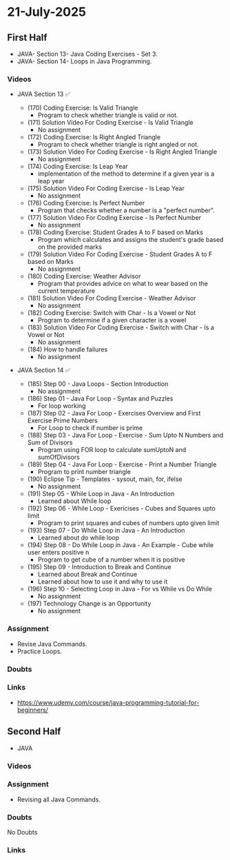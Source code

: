 # 21-July-2025

## First Half

- JAVA- Section 13- Java Coding Exercises - Set 3.
- JAVA- Section 14- Loops in Java Programming. 

### Videos

- JAVA Section 13 ✅
    - (170) Coding Exercise: Is Valid Triangle
        - Program to check whether triangle is valid or not.
    - (171) Solution Video For Coding Exercise - Is Valid Triangle
        - No assignment
    - (172) Coding Exercise: Is Right Angled Triangle
        - Program to check whether triangle is right angled or not.
    - (173) Solution Video For Coding Exercise - Is Right Angled Triangle
        - No assignment
    - (174) Coding Exercise: Is Leap Year
        - implementation of the method to determine if a given year is a leap year
    - (175) Solution Video For Coding Exercise - Is Leap Year
        - No assignment
    - (176) Coding Exercise: Is Perfect Number
        - Program that checks whether a number is a "perfect number".
    - (177) Solution Video For Coding Exercise - Is Perfect Number
        - No assignment
    - (178) Coding Exercise: Student Grades A to F based on Marks
        - Program which calculates and assigns the student's grade based on the provided marks
    - (179) Solution Video For Coding Exercise - Student Grades A to F based on Marks
        - No assignment
    - (180) Coding Exercise: Weather Advisor
        - Program that provides advice on what to wear based on the current temperature
    - (181) Solution Video For Coding Exercise - Weather Advisor
        - No assignment
    - (182) Coding Exercise: Switch with Char - Is a Vowel or Not
        - Program to determine if a given character is a vowel
    - (183) Solution Video For Coding Exercise - Switch with Char - Is a Vowel or Not
        - No assignment
    - (184) How to handle failures
        - No assignment

- JAVA Section 14 ✅
    - (185) Step 00 - Java Loops - Section Introduction
        - No assignment
    - (186) Step 01 - Java For Loop - Syntax and Puzzles
        - For loop working
    - (187) Step 02 - Java For Loop - Exercises Overview and First Exercise Prime Numbers
        - For Loop to check if number is prime
    - (188) Step 03 - Java For Loop - Exercise - Sum Upto N Numbers and Sum of Divisors
        - Program using FOR loop to calculate sumUptoN and sumOfDivisors
    - (189) Step 04 - Java For Loop - Exercise - Print a Number Triangle
        - Program to print number triangle
    - (190) Eclipse Tip - Templates - sysout, main, for, ifelse
        - No assignment
    - (191) Step 05 - While Loop in Java - An Introduction
        - Learned about While loop 
    - (192) Step 06 - While Loop - Exericises - Cubes and Squares upto limit
        - Program to print squares and cubes of numbers upto given limit
    - (193) Step 07 - Do While Loop in Java - An Introduction
        - Learned about do while loop 
    - (194) Step 08 - Do While Loop in Java - An Example - Cube while user enters positive n
        - Program to get cube of a number when it is positive
    - (195) Step 09 - Introduction to Break and Continue
        - Learned about Break and Continue 
        - Learned about how to use it and why to use it
    - (196) Step 10 - Selecting Loop in Java - For vs While vs Do While
        - No assignment
    - (197) Technology Change is an Opportunity
        - No assignment

### Assignment

- Revise Java Commands.
- Practice Loops.

### Doubts

### Links

- https://www.udemy.com/course/java-programming-tutorial-for-beginners/

## Second Half
 
- JAVA

### Videos


### Assignment

- Revising all Java Commands.

### Doubts

No Doubts

### Links

